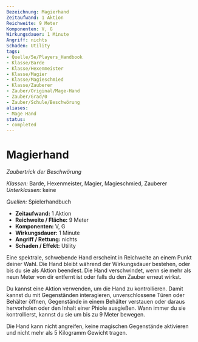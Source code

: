 ```yaml
---
Bezeichnung: Magierhand
Zeitaufwand: 1 Aktion
Reichweite: 9 Meter
Komponenten: V, G
Wirkungsdauer: 1 Minute
Angriff: nichts
Schaden: Utility
tags:
- Quelle/5e/Players_Handbook
- Klasse/Barde
- Klasse/Hexenmeister
- Klasse/Magier
- Klasse/Magieschmied
- Klasse/Zauberer
- Zauber/Original/Mage-Hand
- Zauber/Grad/0
- Zauber/Schule/Beschwörung
aliases:
- Mage Hand
status:
- completed
---
```

# Magierhand
_Zaubertrick der Beschwörung_

_Klassen:_ Barde, Hexenmeister, Magier, Magieschmied, Zauberer
_Unterklassen:_  keine

_Quellen:_ Spielerhandbuch

- **Zeitaufwand:** 1 Aktion
- **Reichweite / Fläche:** 9 Meter
- **Komponenten:** V, G
- **Wirkungsdauer:** 1 Minute
- **Angriff / Rettung:** nichts
- **Schaden / Effekt:**  Utility

Eine spektrale, schwebende Hand erscheint in Reichweite an einem Punkt deiner Wahl. Die Hand bleibt während der Wirkungsdauer bestehen, oder bis du sie als Aktion beendest. Die Hand verschwindet, wenn sie mehr als neun Meter von dir entfernt ist oder falls du den Zauber erneut wirkst.

Du kannst eine Aktion verwenden, um die Hand zu kontrollieren. Damit kannst du mit Gegenständen interagieren, unverschlossene Türen oder Behälter öffnen, Gegenstände in einem Behälter verstauen oder daraus hervorholen oder den Inhalt einer Phiole ausgießen. Wann immer du sie kontrollierst, kannst du sie um bis zu 9 Meter bewegen.

Die Hand kann nicht angreifen, keine magischen Gegenstände aktivieren und nicht mehr als 5 Kilogramm Gewicht tragen.